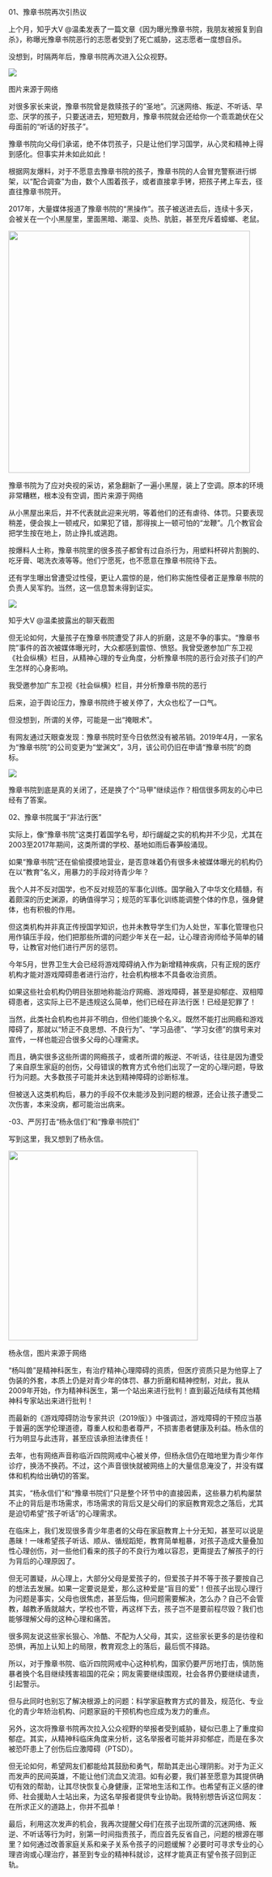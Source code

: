 <p><span class="bjh-p">01、豫章书院再次引热议<span id="more-8679"></span></span></p>
<p><span class="bjh-p">上个月，知乎大V @温柔发表了一篇文章《因为曝光豫章书院，我朋友被报复到自杀》，称曝光豫章书院恶行的志愿者受到了死亡威胁，这志愿者一度想自杀。</span></p>
<p><span class="bjh-p">没想到，时隔两年后，豫章书院再次进入公众视野。</span></p>
<div class="img-container"><img class="large" src="https://github.com/ZjzMisaka/iaders/img/2019/11/20191107053623-c0ddf.jpeg" data-loadfunc="0" data-loaded="0"></div>
<p><span class="bjh-p"><span class="bjh-strong">图片来源于网络</span></span></p>
<p><span class="bjh-p">对很多家长来说，豫章书院曾是救赎孩子的“圣地”。沉迷网络、叛逆、不听话、早恋、厌学的孩子，只要送进去，短短数月，豫章书院就会还给你一个乖乖跪伏在父母面前的“听话的好孩子”。</span></p>
<p><span class="bjh-p">豫章书院向父母们承诺，绝不体罚孩子，只是让他们学习国学，从心灵和精神上得到感化。但事实并未如此如此！</span></p>
<p><span class="bjh-p">根据网友爆料，对于不愿意去豫章书院的孩子，豫章书院的人会冒充警察进行绑架，以“配合调查”为由，数个人围着孩子，或者直接拿手铐，把孩子拷上车去，径直往豫章书院开。</span></p>
<p><span class="bjh-p">2017年，大量媒体报道了豫章书院的“黑操作”。孩子被送进去后，连续十多天，会被关在一个小黑屋里，里面黑暗、潮湿、炎热、肮脏，甚至充斥着蟑螂、老鼠。</span></p>
<div class="img-container"><img class="normal" src="https://github.com/ZjzMisaka/iaders/img/2019/11/20191107053626-7f1dc.jpeg" data-loadfunc="0" data-loaded="0" width="477px"></div>
<p><span class="bjh-p"><span class="bjh-strong">豫章书院为了应对央视的采访，紧急翻新了一遍小黑屋，装上了空调。原本的环境非常糟糕，根本没有空调，图片来源于网络</span></span></p>
<p><span class="bjh-p">从小黑屋出来后，并不代表就此迎来光明，等着他们的还有虐待、体罚。只要表现稍差，便会挨上一顿戒尺，如果犯了错，那得挨上一顿可怕的“龙鞭”。几个教官会把学生按在地上，防止挣扎或逃跑。</span></p>
<p><span class="bjh-p">按爆料人士称，豫章书院里的很多孩子都曾有过自杀行为，用塑料杯碎片割腕的、吃牙膏、喝洗衣液等等。他们宁愿死，也不愿意在豫章书院待下去。</span></p>
<p><span class="bjh-p">还有学生曝出曾遭受过性侵，更让人震惊的是，他们称实施性侵者正是豫章书院的负责人吴军豹。当然，这一信息暂未得到证实。</span></p>
<div class="img-container"><img class="large" src="https://github.com/ZjzMisaka/iaders/img/2019/11/20191107053628-9c9df.jpeg" data-loadfunc="0" data-loaded="0"></div>
<p><span class="bjh-p"><span class="bjh-strong">知乎大V @温柔披露出的聊天截图</span></span></p>
<p><span class="bjh-p">但无论如何，大量孩子在豫章书院遭受了非人的折磨，这是不争的事实。“豫章书院”事件的首次被媒体曝光时，大众都感到震惊、愤怒。我曾受邀参加广东卫视《社会纵横》栏目，从精神心理的专业角度，分析豫章书院的恶行会对孩子们的产生怎样的心身影响。</span></p>
<p><span class="bjh-p"><span class="bjh-strong">我受邀参加广东卫视《社会纵横》栏目，并分析豫章书院的恶行</span></span></p>
<p><span class="bjh-p">后来，迫于舆论压力，豫章书院终于被关停了，大众也松了一口气。</span></p>
<p><span class="bjh-p">但没想到，所谓的关停，可能是一出“掩眼术”。</span></p>
<p><span class="bjh-p">有网友通过天眼查发现：豫章书院时至今日依然没有被吊销。2019年4月，一家名为“豫章书院”的公司变更为“堂渊文”，3月，该公司仍旧在申请“豫章书院”的商标。</span></p>
<div class="img-container"><img class="large" src="https://github.com/ZjzMisaka/iaders/img/2019/11/20191107053634-a67fd.jpeg" data-loadfunc="0" data-loaded="0"></div>
<p><span class="bjh-p">豫章书院到底是真的关闭了，还是换了个“马甲”继续运作？相信很多网友的心中已经有了答案。</span></p>
<p><span class="bjh-p">02、豫章书院属于“非法行医”</span></p>
<p><span class="bjh-p">实际上，像“豫章书院”这类打着国学名号，却行龌龊之实的机构并不少见，尤其在2003至2017年期间，这类所谓的学校、基地如雨后春笋般涌现。</span></p>
<p><span class="bjh-p">如果“豫章书院”还在偷偷摸摸地营业，是否意味着仍有很多未被媒体曝光的机构仍在以“教育”名义，用暴力的手段对待青少年？</span></p>
<p><span class="bjh-p">我个人并不反对国学，也不反对规范的军事化训练。国学融入了中华文化精髓，有着颇深的历史渊源，的确值得学习；规范的军事化训练能调整个体的作息，强身健体，也有积极的作用。</span></p>
<p><span class="bjh-p">但这类机构并非真正传授国学知识，也并未教导学生们为人处世，军事化管理也只用作镇压手段，他们把那些所谓的问题少年关在一起，让心理咨询师给予简单的辅导，让教官对他们进行严厉的惩罚。</span></p>
<p><span class="bjh-p">今年5月，世界卫生大会已经将游戏障碍纳入作为新增精神疾病，只有正规的医疗机构才能对游戏障碍患者进行治疗，社会机构根本不具备收治资质。</span></p>
<p><span class="bjh-p">如果这些社会机构仍明目张胆地称能治疗网瘾、游戏障碍，甚至是抑郁症、双相障碍患者，这实际上已不是违规这么简单，他们已经在非法行医！已经是犯罪了！</span></p>
<p><span class="bjh-p">当然，此类社会机构也并非不明白，但他们能换个名义。既然不能打出网瘾和游戏障碍了，那就以“矫正不良思想、不良行为”、“学习品德”、“学习女德”的旗号来对宣传，一样也能迎合很多父母的心理需求。</span></p>
<p><span class="bjh-p">而且，确实很多这些所谓的网瘾孩子，或者所谓的叛逆、不听话，往往是因为遭受了来自原生家庭的创伤，父母错误的教育方式令他们出现了一定的心理问题，导致行为问题。大多数孩子可能并未达到精神障碍的诊断标准。</span></p>
<p><span class="bjh-p">但被送入这类机构后，暴力的手段不仅未能涉及到问题的根源，还会让孩子遭受二次伤害，本来没病，都可能治出病来。</span></p>
<p><span class="bjh-p">-03、严厉打击“杨永信们”和“豫章书院们”</span></p>
<p><span class="bjh-p">写到这里，我又想到了杨永信。</span></p>
<div class="img-container"><img class="normal" src="https://github.com/ZjzMisaka/iaders/img/2019/11/20191107053638-d72a8.jpeg" data-loadfunc="0" data-loaded="0" width="374px"></div>
<p><span class="bjh-p"><span class="bjh-strong">杨永信，图片来源于网络</span></span></p>
<p><span class="bjh-p">“杨叫兽”是精神科医生，有治疗精神心理障碍的资质，但医疗资质只是为他穿上了伪装的外套，本质上仍是对青少年的体罚、暴力折磨和精神控制，对此，我从2009年开始，作为精神科医生，第一个站出来进行批判！直到最近陆续有其他精神科专家站出来进行批判！</span></p>
<p><span class="bjh-p">而最新的《游戏障碍防治专家共识（2019版）》中强调过，游戏障碍的干预应当基于普遍的医学伦理道德，尊重人权和患者尊严，不损害患者健康及利益。杨永信的行为明显与此违背，甚至应该承担法律责任！</span></p>
<p><span class="bjh-p">去年，也有网络声音称临沂四院网戒中心被关停，但杨永信仍在暗地里为青少年作诊疗，换汤不换药。不过，这个声音很快就被网络上的大量信息淹没了，并没有媒体和机构给出确切的答案。</span></p>
<p><span class="bjh-p">其实，“杨永信们”和“豫章书院们”只是整个环节中的直接因素，这些暴力机构屡禁不止的背后是市场需求，市场需求的背后又是父母们的家庭教育观念之落后，尤其是迫切希望“孩子听话”的心理需求。</span></p>
<p><span class="bjh-p">在临床上，我们发现很多青少年患者的父母在家庭教育上十分无知，甚至可以说是愚昧！一味希望孩子听话、顺从、循规蹈矩，教育简单粗暴，对孩子造成大量叠加性心理创伤，对一些他们看来的孩子的不良行为难以容忍，更甭提去了解孩子的行为背后的心理原因了。</span></p>
<p><span class="bjh-p">但无可置疑，从心理上，大部分父母是爱孩子的，但爱孩子并不等于孩子要按自己的想法去发展。如果一定要说是爱，那么这种爱是“盲目的爱”！但孩子出现心理行为问题是事实，父母也很焦虑，甚至后悔，但问题需要解决，怎么办？自己不会管教，越教矛盾就越大，学校也不管，再这样下去，孩子岂不是要前程尽毁？我们也能够理解父母的这种心理和痛苦。</span></p>
<p><span class="bjh-p">很多网友说这些家长狠心、冷酷、不配为人父母，其实，这些家长更多的是彷徨和恐惧，再加上认知上的局限，教育观念上的落后，最后慌不择路。</span></p>
<p><span class="bjh-p">所以，对于豫章书院、临沂四院网戒中心这种机构，国家仍要严厉地打击，慎防施暴者换个名目继续残害祖国的花朵；网友需要继续围观，社会各界仍要继续谴责，引起警示。</span></p>
<p><span class="bjh-p">但与此同时也别忘了解决根源上的问题：科学家庭教育方式的普及，规范化、专业化的青少年矫治机构、问题家庭的干预机构也应成为发力的重点。</span></p>
<p><span class="bjh-p">另外，这次将豫章书院再次拉入公众视野的举报者受到威胁，疑似已患上了重度抑郁症。其实，从精神科临床角度来分析，这名举报者可能并非抑郁症，而是在多次被恐吓患上了创伤后应激障碍（PTSD）。</span></p>
<p><span class="bjh-p">但无论如何，希望网友们都能给其鼓励和勇气，帮助其走出心理阴影。对于为正义而发声的民间英雄，不能让他们流血又流泪。如有必要，我们甚至愿意为其提供确切有效的帮助，让其尽快恢复心身健康，正常地生活和工作。也希望有正义感的律师、社会援助人士站出来，为这名举报者提供专业协助。我特别想告诉这位网友：在所求正义的道路上，你并不孤单！</span></p>
<p><span class="bjh-p">最后，利用这次发声的机会，我再次提醒父母们在孩子出现所谓的沉迷网络、叛逆、不听话等行为时，别第一时间指责孩子，而应首先反省自己，问题的根源在哪里？如何通过改善家庭关系和亲子关系令孩子的问题缓解？必要时可寻求专业的心理咨询或心理治疗，甚至到专业的精神科就诊，这样才能真正有望令孩子回到正轨。</span></p>